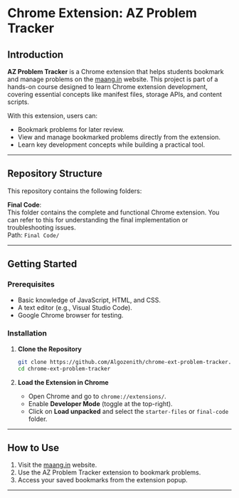 # Chrome Extension: AZ Problem Tracker

## Introduction  
**AZ Problem Tracker** is a Chrome extension that helps students bookmark and manage problems on the [maang.in](https://maang.in) website. This project is part of a hands-on course designed to learn Chrome extension development, covering essential concepts like manifest files, storage APIs, and content scripts.

With this extension, users can:  
- Bookmark problems for later review.  
- View and manage bookmarked problems directly from the extension.  
- Learn key development concepts while building a practical tool.  

---

## Repository Structure  

This repository contains the following folders:  

 **Final Code**:  
   This folder contains the complete and functional Chrome extension. You can refer to this for understanding the final implementation or troubleshooting issues.  
   Path: `Final Code/`

---

## Getting Started  

### Prerequisites  
- Basic knowledge of JavaScript, HTML, and CSS.  
- A text editor (e.g., Visual Studio Code).  
- Google Chrome browser for testing.

### Installation  

1. **Clone the Repository**  
   ```bash
   git clone https://github.com/Algozenith/chrome-ext-problem-tracker.git
   cd chrome-ext-problem-tracker
   ```

2. **Load the Extension in Chrome**  
   - Open Chrome and go to `chrome://extensions/`.  
   - Enable **Developer Mode** (toggle at the top-right).  
   - Click on **Load unpacked** and select the `starter-files` or `final-code` folder.

---

## How to Use  

1. Visit the [maang.in](https://maang.in) website.  
2. Use the AZ Problem Tracker extension to bookmark problems.  
3. Access your saved bookmarks from the extension popup.

---

